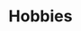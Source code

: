 ---
# An instance of the Experience widget.
# Documentation: https://docs.hugoblox.com/page-builder/
widget: experience

# This file represents a page section.
headless: true

# Order that this section appears on the page.
weight: 20

title: Hobbies
subtitle:

# Date format for experience
#   Refer to https://docs.hugoblox.com/customization/#date-format
date_format: Jan 2006

# Experiences.
#   Add/remove as many `experience` items below as you like.
#   Required fields are `title`, `company`, and `date_start`.
#   Leave `date_end` empty if it's your current employer.
#   Begin multi-line descriptions with YAML's `|2-` multi-line prefix.
experience:
  - title: Basketball
    company: |2-
        Here are highlights from my basketball competitions for the past two years.
        * <a href="https://drive.google.com/file/d/1GxB-ojpLoewSafuJxm4QLTVf6L_jPvyF/view?usp=drive_link" target="_blank">2024-2025 Inter-school competitions</a>
        * <a href="https://drive.google.com/file/d/1_X0WkuT5opca4ttWVKqL0SbX9iIB0QoB/view?usp=drive_link" target="_blank">2024-2025 Inter-class competitions</a>
        * <a href="https://drive.google.com/file/d/1Oi8D0-mDZc5hsOf1229kkzsoSTRj004y/view?usp=drive_link" target="_blank">2023-2024 Inter-school competitions (Goals)</a>
        * <a href="https://drive.google.com/file/d/10fkguJNHzfn-JlnXmghN1GW70MEsGGpB/view?usp=drive_link" target="_blank">2023-2024 Inter-school competitions (Other Skills)</a>
    company_url: ''
    company_logo: basketball
    location: Hong Kong
    date_start: '2016-01-01'
    date_end: ''
    description: I love basketball! I started training at age 6, despite there never being a boys’ basketball team at my school. My school finally opened a boys’ basketball team when I was in primary 6 (Grade 6), and I immediately became a key player. I was even invited by another school to join their district competition. I continue to be a key player on the secondary school team, which consists of Form 1 and Form 2 students. I organize a basketball team for my class for inter-class competitions. Outside of school, I am a member of an elite U13 team (Fun Basketball), participating in many competitions while maintaining my weekly private training. This summer, I attended a Sports Broadcasting camp in Boston to learn more about college and professional sports. I completed a coaching course with Positive Coaching Alliance. I continued to go back to my elementary school to train with my underclassmen since graduating, and this summer, I assisted the basketball coach with the team’s training. This year, I am glad to be the school’s basketball team captain and a member of the basketball club committee.


        
  - title: Music
    company: |2-
        Here are the Band Performance and Drum Cover from this summer:
        * <a href="https://drive.google.com/file/d/1v_bbHm7o3Yg5uc10WRX7s4s5R_LjEyem/view?usp=drive_link" target="_blank">2025(Jul) Band performance (Drummer)</a>
        * <a href="https://drive.google.com/file/d/1vZxeww2X9PR659QVmJRxz-_-I8OM3Pkr/view?usp=drive_link" target="_blank">2025(Aug) Drum Cover</a>
    company_url: ''
    company_logo: drumset
    location: Hong Kong
    date_start: '2015-01-01'
    date_end: ''
    description: I play piano and percussion, including the drum set. This summer, I organized a music event at SAGE Madam Ho Sin Hang Home for the Elderly. I was the drummer and invited family and friends to jam with me.
  
  - title: Service
    company: |2-
        Here are some highlgihts from my leadership program and community services
        * <a href="https://drive.google.com/file/d/10fRL0qVtZjvAh6FE-lVYxNRaRkerFY60/view" target="_blank">Leadership Training Program</a>
        * <a href="https://drive.google.com/file/d/1C0HCTyOJu7YDtEsVfzM5k2qQJWB73zCE/view" target="_blank">Community Service</a>
    company_url: ''
    company_logo: thumb
    location: Hong Kong
    date_start: '2025-07-01'
    date_end: ''
    description: |2-
            Youth Leadership Training Program: 
            I participated in a youth leadership training program this summer. The entire program lasts three months, from June to August, starting with participant evaluation, 
            orientation, an overnight training camp, event organization, and ending with the event day itself. The training camp held workshops covering vital skills such as communication, 
            negotiation and compromise, time management, planning and organization, and team building. My team designed a city scavenger hunt with family bonding activities at the youth 
            community center. It took us a month to meet and plan, take a field trip to try out the route, and prepare for the day of the event.  

            Life Science Laboratory: 
            I participated in a Life Science Laboratory project this summer to create engaging science experiments and develop leadership skills. Our goal was to inspire young children to 
            explore science. My teammate and I successfully designed an electromagnetic crane model. The project took one month of research, planning, preparing the presentation, and 
            building the model. While building the model, we encountered numerous problem-solving challenges, including wiring issues, battery strength, and insufficient copper wire. On 
            that day, we presented our project, explained the theory behind it, and showcased our model to our young participants.  
design:
  columns: '1'
---